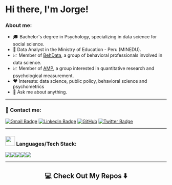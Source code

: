 # Hi there, I'm Jorge!

### About me:
- 🎓 Bachelor's degree in Psychology, specializing in data science for social science.
- 💼 Data Analyst in the Ministry of Education - Peru (MINEDU).
- 📈 Member of [BehData](https://github.com/BehData), a group of behavioral professionals involved in data science.
- 📈 Member of [AMP](https://www.facebook.com/amp.unmsm), a group interested in quantitative research and psychological measurement.
- ❤️ Interests: data science, public policy, behavioral science and psychometrics
- 💬 Ask me about anything.

<hr>

### 🔗 Contact me:

[![Gmail Badge](https://img.shields.io/badge/-jorgeahm98@gmail.com-c14438?style=flat-square&logo=Gmail&logoColor=white&link=mailto:jorgeahm98@gmail.com)](mailto:jorgeahm98@gmail.com)
[![Linkedin Badge](https://img.shields.io/badge/-jorge.huanca-blue?style=flat-square&logo=Linkedin&logoColor=white&link=https://www.linkedin.com/in/jorgehuanca/)](https://www.linkedin.com/in/jorgehuanca/)
[![GitHub](https://img.shields.io/badge/-GitHub-181717?style=flat-square&logo=github&logoColor=white&link=https://github.com/JorgeHM11)](https://github.com/JorgeHM11)
[![Twitter Badge](https://img.shields.io/badge/-@jorgehmartinez_-00acee?style=flat&logo=Twitter&logoColor=white)](https://twitter.com/intent/follow?screen_name=jorgehmartinez_ "Follow on Twitter")

<hr>

### <img src="https://media.giphy.com/media/WUlplcMpOCEmTGBtBW/giphy.gif" width="30"> Languages/Tech Stack:

<img src="https://img.shields.io/badge/Python-3776AB?style=for-the-badge&logo=python&logoColor=white"><img src="https://img.shields.io/badge/Jupyter-F37626.svg?&style=for-the-badge&logo=Jupyter&logoColor=white"><img src="https://img.shields.io/badge/markdown-%23000000.svg?style=for-the-badge&logo=markdown&logoColor=white"><img src="https://img.shields.io/badge/R-276DC3?style=for-the-badge&logo=r&logoColor=white"><img src="https://img.shields.io/badge/netlify-%23000000.svg?style=for-the-badge&logo=netlify&logoColor=#00C7B7">


<hr>
<h2  align="center">💻 Check Out My Repos ⬇️ </h2>

